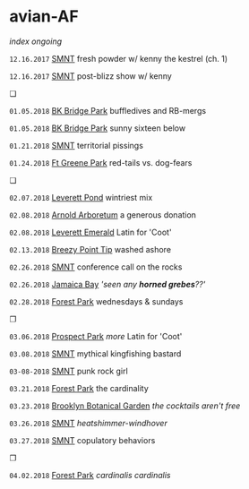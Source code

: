 # avian-AF

_index ongoing_

`12.16.2017` [SMNT](http://pi.pdpd.org/2017-12-16-01) fresh powder w/ kenny the kestrel (ch. 1)

`12.16.2017` [SMNT](http://pi.pdpd.org/2017-12-16-02) post-blizz show w/ kenny

❏

`01.05.2018` [BK Bridge Park](https://pi.pdpd.org/2018-01-05) buffledives and RB-mergs

`01.05.2018` [BK Bridge Park](https://pi.pdpd.org/2018-01-05-02) sunny sixteen below

`01.21.2018` [SMNT](https://pi.pdpd.org/2018-01-21) territorial pissings

`01.24.2018` [Ft Greene Park]() red-tails vs. dog-fears

❏

`02.07.2018` [Leverett Pond](https://pi.pdpd.org/2018-02-07) wintriest mix

`02.08.2018` [Arnold Arboretum](https://pi.pdpd.org/2018-02-08-aa) a generous donation

`02.08.2018` [Leverett Emerald](https://pi.pdpd.org/2018-02-08-lp) Latin for 'Coot'

`02.13.2018` [Breezy Point Tip]() washed ashore

`02.26.2018` [SMNT]() conference call on the rocks

`02.26.2018` [Jamaica Bay]() _'seen any **horned grebes**??'_

`02.28.2018` [Forest Park]() wednesdays & sundays

❐

`03.06.2018` [Prospect Park]() _more_ Latin for 'Coot'

`03.08.2018` [SMNT]() mythical kingfishing bastard

`03-08-2018` [SMNT]() punk rock girl

`03.21.2018` [Forest Park]() the cardinality

`03.23.2018` [Brooklyn Botanical Garden]() _the cocktails aren't free_

`03.26.2018` [SMNT]() _heatshimmer-windhover_

`03.27.2018` [SMNT]() copulatory behaviors

❐

`04.02.2018` [Forest Park]() _cardinalis cardinalis_